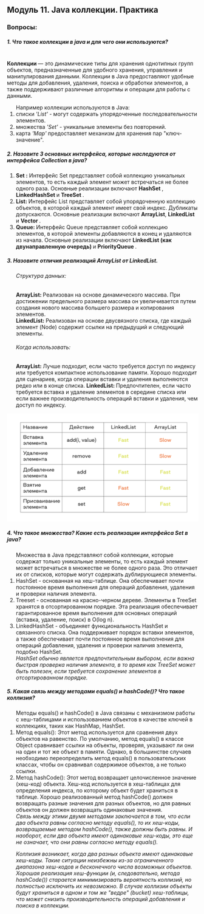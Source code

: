 <h2>  Модуль 11. Java коллекции. Практика  </h2>
<h3> Вопросы:  </h3> 
<h5> 1. Что такое коллекции в java и для чего они используются? </h5>
<br>
<strong> Коллекции </strong> —  это динамические типы для хранения однотипных групп объектов, предназначенные для удобного хранения, управления и манипулирования данными. Коллекции в Java предоставляют удобные методы для добавления, удаления, поиска и обработки элементов, а также поддерживают различные алгоритмы и операции для работы с данными.<br>
<ol> 
Например коллекции используются в Java:
<li> списки <i> 'List'</i> - могут содержать упорядоченные последовательности элементов. <br></li>
<li> множества <i> 'Set' </i> - уникальные элементы без повторений. <br></li>
<li> карта <i> 'Map' </i> предоставляет механизм для хранения пар "ключ-значение".<br></li>
</ol>

<h5> 2. Назовите 3 основных интерфейса, которые наследуются от интерфейса Collection в java? </h5>
<ol> 
<li> <strong> Set :</strong> Интерфейс Set представляет собой коллекцию уникальных элементов, то есть каждый элемент может встречаться не более одного раза. Основные реализации включают <strong> HashSet </strong>, <strong> LinkedHashSet </strong> и  <strong> TreeSet </strong>. <br></li>
<li> <strong> List: </strong> Интерфейс List представляет собой упорядоченную коллекцию объектов, в которой каждый элемент имеет свой индекс. Дубликаты допускаются. Основные реализации включают <strong> ArrayList</strong>,  <strong> LinkedList</strong> и <strong> Vector </strong>.<br></li>
<li> <strong> Queue: </strong> Интерфейс Queue представляет собой коллекцию элементов, в которой элементы добавляются в конец и удаляются из начала. Основные реализации включают <strong> LinkedList  (как двунаправленную очередь) </strong> и <strong> PriorityQueue </strong>. <br></li>
</ol>

<h5> 3. Назовите отличия реализаций ArrayList от LinkedList.</h5>
<ol>
<h6> Структура данных: </h6>
<strong> ArrayList: </strong> Реализован на основе динамического массива. При достижении предельного размера массива он увеличивается путем создания нового массива большего размера и копирования элементов. <br>
<strong> LinkedList: </strong> Реализован на основе двусвязного списка, где каждый элемент (Node) содержит ссылки на предыдущий и следующий элементы. <br> 

<h6> Когда использовать:<br></h6>
<strong> ArrayList: </strong> Лучше подходит, если часто требуется доступ по индексу или требуется компактное использование памяти. Хорошо подходит для сценариев, когда операции вставки и удаления выполняются редко или в конце списка.
<strong> LinkedList: </strong> Предпочтителен, если часто требуется вставка и удаление элементов в середине списка или если важнее производительность операций вставки и удаления, чем доступ по индексу. <br>
</ol>

![Отличие ArrayList от LinkedList ](https://github.com/Pexini/Module11HomeTask/blob/main/differentsArrayandList.png)

<h5> 4. Что такое множества? Какие есть реализации интерфейса Set в java?</h5>
<ol> 
Множества в Java представляют собой коллекции, которые содержат только уникальные элементы, то есть каждый элемент может встречаться в множестве не более одного раза. Это отличает их от списков, которые могут содержать дублирующиеся элементы.
<br>
<li> HashSet - основанная на хеш-таблице. Она обеспечивает почти постоянное время выполнения для операций добавления, удаления и проверки наличия элемента. <br> </li>
<li> Treeset - основанная на красно-черном дереве. Элементы в TreeSet хранятся в отсортированном порядке. Эта реализация обеспечивает гарантированное время выполнения для основных операций (вставка, удаление, поиск) в O(log n).  <br> </li>
<li> LinkedHashSet - объединяет функциональность HashSet и связанного списка. Она поддерживает порядок вставки элементов, а также обеспечивает почти постоянное время выполнения для операций добавления, удаления и проверки наличия элемента, подобно HashSet. <br> </li>
<i> HashSet обычно является предпочтительным выбором, если важна быстрая проверка наличия элемента, в то время как TreeSet может быть полезен, если требуется сохранение элементов в отсортированном порядке. </i>
</ol>

<h5> 5. Какая связь между методами equals() и hashCode()? Что такое коллизия?</h5>
<ol> 
Методы equals() и hashCode() в Java связаны с механизмом работы с хеш-таблицами и использованием объектов в качестве ключей в коллекциях, таких как HashMap, HashSet. <br>
<li> Метод equals(): Этот метод используется для сравнения двух объектов на равенство. По умолчанию, метод equals() в классе Object сравнивает ссылки на объекты, проверяя, указывают ли они на один и тот же объект в памяти. Однако, в большинстве случаев необходимо переопределить метод equals() в пользовательских классах, чтобы он сравнивал содержимое объектов, а не только ссылки. <br> </li>
<li> Метод hashCode(): Этот метод возвращает целочисленное значение (хеш-код) объекта. Хеш-код используется в хеш-таблицах для определения индекса, по которому объект будет храниться в таблице. Хорошо реализованный метод hashCode() должен возвращать разные значения для разных объектов, но для равных объектов он должен возвращать одинаковые значения. </li>
<i> Связь между этими двумя методами заключается в том, что если два объекта равны согласно методу equals(), то их хеш-коды, возвращаемые методом hashCode(), также должны быть равны. И наоборот, если два объекта имеют одинаковые хеш-коды, это еще не означает, что они равны согласно методу equals(). 

Коллизия возникает, когда два разных объекта имеют одинаковые хеш-коды. Такие ситуации неизбежны из-за ограниченного диапазона хеш-кодов и бесконечного числа возможных объектов. Хорошая реализация хеш-функции (и, следовательно, метода hashCode()) старается минимизировать вероятность коллизий, но полностью исключить их невозможно. В случае коллизии объекты будут храниться в одном и том же "ведре" (bucket) хеш-таблицы, что может снизить производительность операций добавления и поиска в коллекции. </i>
</ol>


